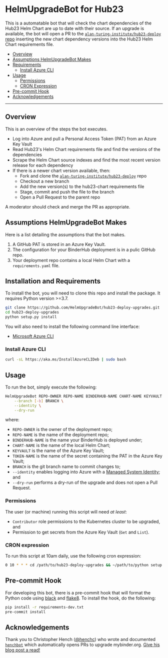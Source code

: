 # HelmUpgradeBot for Hub23

This is a automatable bot that will check the chart dependencies of the Hub23 Helm Chart are up to date with their source.
If an upgrade is available, the bot will open a PR to the [`alan-turing-institute/hub23-deploy` repo](https://github.com/alan-turing-institute/hub23-deploy) inserting the new chart dependency versions into the Hub23 Helm Chart requirements file.

- [Overview](#overview)
- [Assumptions HelmUpgradeBot Makes](#assumptions-helmupgradebot-makes)
- [Requirements](#requirements)
  - [Install Azure CLI](#install-azure-cli)
- [Usage](#usage)
  - [Permissions](#permissions)
  - [CRON Expression](#cron-expression)
- [Pre-commit Hook](#pre-commit-hook)
- [Acknowledgements](#acknowledgements)

---

## Overview

This is an overview of the steps the bot executes.

- Log into Azure and pull a Personal Access Token (PAT) from an Azure Key Vault
- Read Hub23's Helm Chart requirements file and find the versions of the dependencies
- Scrape the Helm Chart source indexes and find the most recent version release for each dependency
- If there is a newer chart version available, then:
  - Fork and clone the [`alan-turing-institute/hub23-deploy`](https://github.com/alan-turing-institute/hub23-deploy) repo
  - Checkout a new branch
  - Add the new version(s) to the hub23-chart requirements file
  - Stage, commit and push the file to the branch
  - Open a Pull Request to the parent repo

A moderator should check and merge the PR as appropriate.

## Assumptions HelmUpgradeBot Makes

Here is a list detailing the assumptions that the bot makes.

1. A GitHub PAT is stored in an Azure Key Vault.
2. The configuration for your BinderHub deployment is in a pulic GitHub repo.
3. Your deployment repo contains a local Helm Chart with a `requirements.yaml` file.

## Installation and Requirements

To install the bot, you will need to clone this repo and install the package.
It requires Python version >=3.7.

```bash
git clone https://github.com/HelmUpgradeBot/hub23-deploy-upgrades.git
cd hub23-deploy-upgrades
python setup.py install
```

You will also need to install the following command line interface:

- [Microsoft Azure CLI](https://docs.microsoft.com/en-us/cli/azure/install-azure-cli?view=azure-cli-latest)

### Install Azure CLI

```bash
curl -sL https://aka.ms/InstallAzureCLIDeb | sudo bash
```

## Usage

To run the bot, simply execute the following:

```bash
HelmUpgradeBot REPO-OWNER REPO-NAME BINDERHUB-NAME CHART-NAME KEYVAULT TOKEN-NAME \
    --branch [-b] BRANCH \
    --identity \
    --dry-run
```

where:

- `REPO-OWNER` is the owner of the deployment repo;
- `REPO-NAME` is the name of the deployment repo;
- `BINDERHUB-NAME` is the name your BinderHub is deployed under;
- `CHART-NAME` is the name of the local Helm Chart;
- `KEYVAULT` is the name of the Azure Key Vault;
- `TOKEN-NAME` is the name of the secret containing the PAT in the Azure Key Vault;
- `BRANCH` is the git branch name to commit changes to;
- `--identity` enables logging into Azure with a [Managed System Identity](https://docs.microsoft.com/en-gb/azure/active-directory/managed-identities-azure-resources/overview); and
- `--dry-run` performs a dry-run of the upgrade and does not open a Pull Request.

### Permissions

The user (or machine) running this script will need _at least_:

- `Contributor` role permissions to the Kubernetes cluster to be upgraded, and
- Permission to get secrets from the Azure Key Vault (`Get` and `List`).

### CRON expression

To run this script at 10am daily, use the following cron expression:

```bash
0 10 * * * cd /path/to/hub23-deploy-upgrades && ~/path/to/python setup.py install && HelmUpgradeBot [--flags]
```

## Pre-commit Hook

For developing this bot, there is a pre-commit hook that will format the Python code using [black](https://github.com/psf/black) and [flake8](http://flake8.pycqa.org/en/latest/).
To install the hook, do the following:

```bash
pip install -r requirements-dev.txt
pre-commit install
```

## Acknowledgements

Thank you to Christopher Hench ([@henchc](https://github.com/henchc)) who wrote and documented [`henchbot`](https://github.com/henchbot) which automatically opens PRs to upgrade mybinder.org.
[Give his blog post a read!](https://hackmd.io/qC4ooA5TTn6xA2w-2OLHbA)
